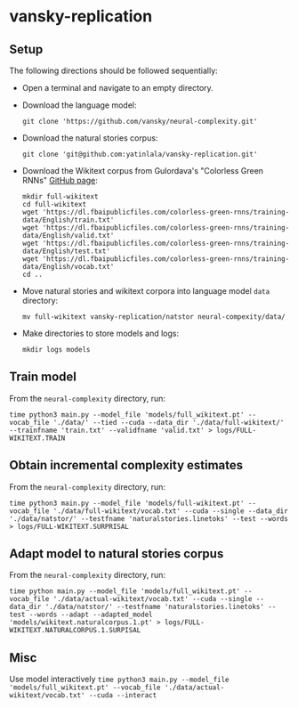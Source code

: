# vansky-replication

## Setup

The following directions should be followed sequentially:

- Open a terminal and navigate to an empty directory.

- Download the language model:

    `git clone 'https://github.com/vansky/neural-complexity.git'`

- Download the natural stories corpus:

    `git clone 'git@github.com:yatinlala/vansky-replication.git'`

- Download the Wikitext corpus from Gulordava's "Colorless Green RNNs" [GitHub page](https://github.com/facebookresearch/colorlessgreenRNNs/tree/main/data):
    ```
    mkdir full-wikitext
    cd full-wikitext
    wget 'https://dl.fbaipublicfiles.com/colorless-green-rnns/training-data/English/train.txt'
    wget 'https://dl.fbaipublicfiles.com/colorless-green-rnns/training-data/English/valid.txt'
    wget 'https://dl.fbaipublicfiles.com/colorless-green-rnns/training-data/English/test.txt'
    wget 'https://dl.fbaipublicfiles.com/colorless-green-rnns/training-data/English/vocab.txt'
    cd ..
    ```

- Move natural stories and wikitext corpora into language model `data` directory:

    `mv full-wikitext vansky-replication/natstor neural-compexity/data/`

- Make directories to store models and logs:

    `mkdir logs models`

## Train model

From the `neural-complexity` directory, run:

`time python3 main.py --model_file 'models/full_wikitext.pt' --vocab_file './data/' --tied --cuda --data_dir './data/full-wikitext/' --trainfname 'train.txt' --validfname 'valid.txt' > logs/FULL-WIKITEXT.TRAIN`

##  Obtain incremental complexity estimates

From the `neural-complexity` directory, run:

`time python3 main.py --model_file 'models/full-wikitext.pt' --vocab_file './data/full-wikitext/vocab.txt' --cuda --single --data_dir './data/natstor/' --testfname 'naturalstories.linetoks' --test --words > logs/FULL-WIKITEXT.SURPRISAL`

## Adapt model to natural stories corpus

From the `neural-complexity` directory, run:

`time python main.py --model_file 'models/full_wikitext.pt' --vocab_file './data/actual-wikitext/vocab.txt' --cuda --single --data_dir './data/natstor/' --testfname 'naturalstories.linetoks' --test --words --adapt --adapted_model 'models/wikitext.naturalcorpus.1.pt' > logs/FULL-WIKITEXT.NATURALCORPUS.1.SURPISAL`


## Misc

Use model interactively
`time python3 main.py --model_file 'models/full_wikitext.pt' --vocab_file './data/actual-wikitext/vocab.txt' --cuda --interact`
